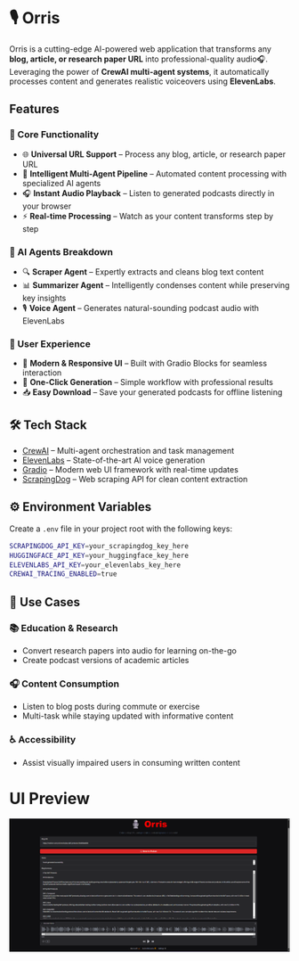 ﻿# 🎙️ Orris  

Orris is a cutting-edge AI-powered web application that transforms any **blog, article, or research paper URL** into professional-quality audio🎧.  
Leveraging the power of **CrewAI multi-agent systems**, it automatically processes content and generates realistic voiceovers using **ElevenLabs**.  


## Features  

### 🎯 Core Functionality  
- 🌐 **Universal URL Support** – Process any blog, article, or research paper URL  
- 🤖 **Intelligent Multi-Agent Pipeline** – Automated content processing with specialized AI agents  
- 🎧 **Instant Audio Playback** – Listen to generated podcasts directly in your browser  
- ⚡ **Real-time Processing** – Watch as your content transforms step by step  

### 🧠 AI Agents Breakdown  
- 🔍 **Scraper Agent** – Expertly extracts and cleans blog text content  
- 📊 **Summarizer Agent** – Intelligently condenses content while preserving key insights  
- 🎙️ **Voice Agent** – Generates natural-sounding podcast audio with ElevenLabs  

### 🎨 User Experience  
- 💫 **Modern & Responsive UI** – Built with Gradio Blocks for seamless interaction  
- 🎯 **One-Click Generation** – Simple workflow with professional results  
- 📥 **Easy Download** – Save your generated podcasts for offline listening  



## 🛠️ Tech Stack  

- [CrewAI](https://github.com/joaomdmoura/crewai) – Multi-agent orchestration and task management  
- [ElevenLabs](https://elevenlabs.io) – State-of-the-art AI voice generation  
- [Gradio](https://gradio.app) – Modern web UI framework with real-time updates  
- [ScrapingDog](https://scrapingdog.com) – Web scraping API for clean content extraction  



## ⚙️ Environment Variables  

Create a `.env` file in your project root with the following keys:  

```bash
SCRAPINGDOG_API_KEY=your_scrapingdog_key_here
HUGGINGFACE_API_KEY=your_huggingface_key_here
ELEVENLABS_API_KEY=your_elevenlabs_key_here
CREWAI_TRACING_ENABLED=true
```

## 🎯 Use Cases  

### 📚 Education & Research  
- Convert research papers into audio for learning on-the-go  
- Create podcast versions of academic articles  


### 🎧 Content Consumption  
- Listen to blog posts during commute or exercise  
- Multi-task while staying updated with informative content  


### ♿ Accessibility  
- Assist visually impaired users in consuming written content  

# UI Preview


![alt text](static/demo.png)
